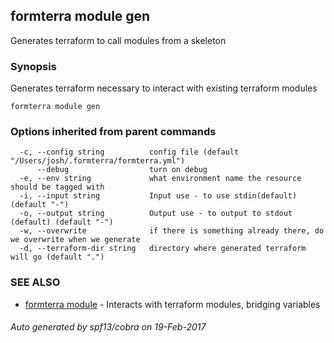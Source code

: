 ## formterra module gen

Generates terraform to call modules from a skeleton

### Synopsis


Generates terraform necessary to interact with
	existing terraform modules
	

```
formterra module gen
```

### Options inherited from parent commands

```
  -c, --config string          config file (default "/Users/josh/.formterra/formterra.yml")
      --debug                  turn on debug
  -e, --env string             what environment name the resource should be tagged with 
  -i, --input string           Input use - to use stdin(default) (default "-")
  -o, --output string          Output use - to output to stdout (default) (default "-")
  -w, --overwrite              if there is something already there, do we overwrite when we generate
  -d, --terraform-dir string   directory where generated terraform will go (default ".")
```

### SEE ALSO
* [formterra module](formterra_module.md)	 - Interacts with terraform modules, bridging variables

###### Auto generated by spf13/cobra on 19-Feb-2017
